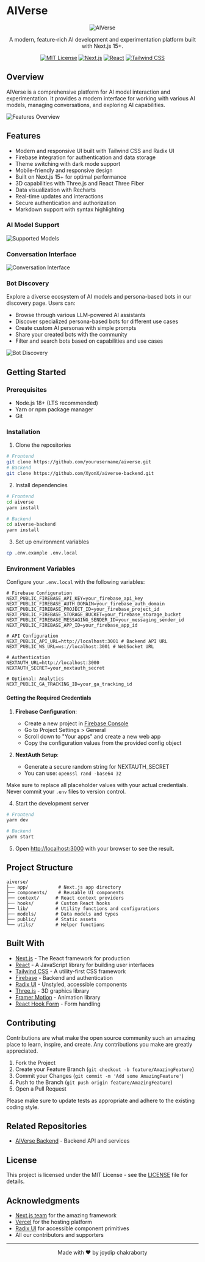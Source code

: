 # AIVerse

<div align="center">

![AIVerse](https://raw.githubusercontent.com/XyonX/portfolio-content/main/Portfolios/aiverse/images/aiverse-thumbnail.png)

A modern, feature-rich AI development and experimentation platform built with Next.js 15+.

[![MIT License](https://img.shields.io/badge/License-MIT-green.svg)](https://choosealicense.com/licenses/mit/)
[![Next.js](https://img.shields.io/badge/Next.js-15.1.6-black)](https://nextjs.org/)
[![React](https://img.shields.io/badge/React-19.0.0-blue)](https://reactjs.org/)
[![Tailwind CSS](https://img.shields.io/badge/Tailwind_CSS-3.4.1-38B2AC)](https://tailwindcss.com/)

</div>

## Overview

AIVerse is a comprehensive platform for AI model interaction and experimentation. It provides a modern interface for working with various AI models, managing conversations, and exploring AI capabilities.

![Features Overview](https://raw.githubusercontent.com/XyonX/portfolio-content/main/Portfolios/aiverse/images/conv-2.png)

## Features

- Modern and responsive UI built with Tailwind CSS and Radix UI
- Firebase integration for authentication and data storage
- Theme switching with dark mode support
- Mobile-friendly and responsive design
- Built on Next.js 15+ for optimal performance
- 3D capabilities with Three.js and React Three Fiber
- Data visualization with Recharts
- Real-time updates and interactions
- Secure authentication and authorization
- Markdown support with syntax highlighting

### AI Model Support

![Supported Models](https://raw.githubusercontent.com/XyonX/portfolio-content/main/Portfolios/aiverse/images/supported-models.png)

### Conversation Interface

![Conversation Interface](https://raw.githubusercontent.com/XyonX/portfolio-content/main/Portfolios/aiverse/images/conv-2.png)

### Bot Discovery

Explore a diverse ecosystem of AI models and persona-based bots in our discovery page. Users can:

- Browse through various LLM-powered AI assistants
- Discover specialized persona-based bots for different use cases
- Create custom AI personas with simple prompts
- Share your created bots with the community
- Filter and search bots based on capabilities and use cases

![Bot Discovery](https://raw.githubusercontent.com/XyonX/portfolio-content/main/Portfolios/aiverse/images/discover-page.png)

## Getting Started

### Prerequisites

- Node.js 18+ (LTS recommended)
- Yarn or npm package manager
- Git

### Installation

1. Clone the repositories
```bash
# Frontend
git clone https://github.com/yourusername/aiverse.git
# Backend
git clone https://github.com/XyonX/aiverse-backend.git
```

2. Install dependencies
```bash
# Frontend
cd aiverse
yarn install

# Backend
cd aiverse-backend
yarn install
```

3. Set up environment variables
```bash
cp .env.example .env.local
```

### Environment Variables

Configure your `.env.local` with the following variables:

```env
# Firebase Configuration
NEXT_PUBLIC_FIREBASE_API_KEY=your_firebase_api_key
NEXT_PUBLIC_FIREBASE_AUTH_DOMAIN=your_firebase_auth_domain
NEXT_PUBLIC_FIREBASE_PROJECT_ID=your_firebase_project_id
NEXT_PUBLIC_FIREBASE_STORAGE_BUCKET=your_firebase_storage_bucket
NEXT_PUBLIC_FIREBASE_MESSAGING_SENDER_ID=your_messaging_sender_id
NEXT_PUBLIC_FIREBASE_APP_ID=your_firebase_app_id

# API Configuration
NEXT_PUBLIC_API_URL=http://localhost:3001 # Backend API URL
NEXT_PUBLIC_WS_URL=ws://localhost:3001 # WebSocket URL

# Authentication
NEXTAUTH_URL=http://localhost:3000
NEXTAUTH_SECRET=your_nextauth_secret

# Optional: Analytics
NEXT_PUBLIC_GA_TRACKING_ID=your_ga_tracking_id
```

#### Getting the Required Credentials

1. **Firebase Configuration**:
   - Create a new project in [Firebase Console](https://console.firebase.google.com/)
   - Go to Project Settings > General
   - Scroll down to "Your apps" and create a new web app
   - Copy the configuration values from the provided config object

2. **NextAuth Setup**:
   - Generate a secure random string for NEXTAUTH_SECRET
   - You can use: `openssl rand -base64 32`

Make sure to replace all placeholder values with your actual credentials. Never commit your `.env` files to version control.

4. Start the development server
```bash
# Frontend
yarn dev

# Backend
yarn start
```

5. Open [http://localhost:3000](http://localhost:3000) with your browser to see the result.

## Project Structure

```
aiverse/
├── app/           # Next.js app directory
├── components/    # Reusable UI components
├── context/      # React context providers
├── hooks/        # Custom React hooks
├── lib/          # Utility functions and configurations
├── models/       # Data models and types
├── public/       # Static assets
└── utils/        # Helper functions
```

## Built With

- [Next.js](https://nextjs.org/) - The React framework for production
- [React](https://reactjs.org/) - A JavaScript library for building user interfaces
- [Tailwind CSS](https://tailwindcss.com/) - A utility-first CSS framework
- [Firebase](https://firebase.google.com/) - Backend and authentication
- [Radix UI](https://www.radix-ui.com/) - Unstyled, accessible components
- [Three.js](https://threejs.org/) - 3D graphics library
- [Framer Motion](https://www.framer.com/motion/) - Animation library
- [React Hook Form](https://react-hook-form.com/) - Form handling

## Contributing

Contributions are what make the open source community such an amazing place to learn, inspire, and create. Any contributions you make are greatly appreciated.

1. Fork the Project
2. Create your Feature Branch (`git checkout -b feature/AmazingFeature`)
3. Commit your Changes (`git commit -m 'Add some AmazingFeature'`)
4. Push to the Branch (`git push origin feature/AmazingFeature`)
5. Open a Pull Request

Please make sure to update tests as appropriate and adhere to the existing coding style.

## Related Repositories

- [AIVerse Backend](https://github.com/XyonX/aiverse-backend) - Backend API and services

## License

This project is licensed under the MIT License - see the [LICENSE](LICENSE) file for details.

## Acknowledgments

- [Next.js team](https://nextjs.org/) for the amazing framework
- [Vercel](https://vercel.com) for the hosting platform
- [Radix UI](https://www.radix-ui.com/) for accessible component primitives
- All our contributors and supporters

---

<div align="center">
Made with ❤️ by joydip chakraborty
</div>